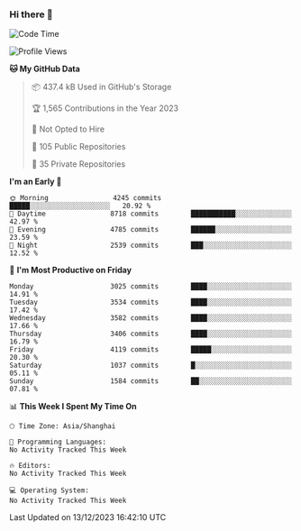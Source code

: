 ### Hi there 👋

<!--
**qbosen/qbosen** is a ✨ _special_ ✨ repository because its `README.md` (this file) appears on your GitHub profile.

Here are some ideas to get you started:

- 🔭 I’m currently working on ...
- 🌱 I’m currently learning ...
- 👯 I’m looking to collaborate on ...
- 🤔 I’m looking for help with ...
- 💬 Ask me about ...
- 📫 How to reach me: ...
- 😄 Pronouns: ...
- ⚡ Fun fact: ...
-->

<!--START_SECTION:waka-->
![Code Time](http://img.shields.io/badge/Code%20Time-2%2C111%20hrs%2036%20mins-blue)

![Profile Views](http://img.shields.io/badge/Profile%20Views-1-blue)

**🐱 My GitHub Data** 

> 📦 437.4 kB Used in GitHub's Storage 
 > 
> 🏆 1,565 Contributions in the Year 2023
 > 
> 🚫 Not Opted to Hire
 > 
> 📜 105 Public Repositories 
 > 
> 🔑 35 Private Repositories 
 > 
**I'm an Early 🐤** 

```text
🌞 Morning                4245 commits        █████░░░░░░░░░░░░░░░░░░░░   20.92 % 
🌆 Daytime                8718 commits        ███████████░░░░░░░░░░░░░░   42.97 % 
🌃 Evening                4785 commits        ██████░░░░░░░░░░░░░░░░░░░   23.59 % 
🌙 Night                  2539 commits        ███░░░░░░░░░░░░░░░░░░░░░░   12.52 % 
```
📅 **I'm Most Productive on Friday** 

```text
Monday                   3025 commits        ████░░░░░░░░░░░░░░░░░░░░░   14.91 % 
Tuesday                  3534 commits        ████░░░░░░░░░░░░░░░░░░░░░   17.42 % 
Wednesday                3582 commits        ████░░░░░░░░░░░░░░░░░░░░░   17.66 % 
Thursday                 3406 commits        ████░░░░░░░░░░░░░░░░░░░░░   16.79 % 
Friday                   4119 commits        █████░░░░░░░░░░░░░░░░░░░░   20.30 % 
Saturday                 1037 commits        █░░░░░░░░░░░░░░░░░░░░░░░░   05.11 % 
Sunday                   1584 commits        ██░░░░░░░░░░░░░░░░░░░░░░░   07.81 % 
```


📊 **This Week I Spent My Time On** 

```text
🕑︎ Time Zone: Asia/Shanghai

💬 Programming Languages: 
No Activity Tracked This Week

🔥 Editors: 
No Activity Tracked This Week

💻 Operating System: 
No Activity Tracked This Week
```


 Last Updated on 13/12/2023 16:42:10 UTC
<!--END_SECTION:waka-->
